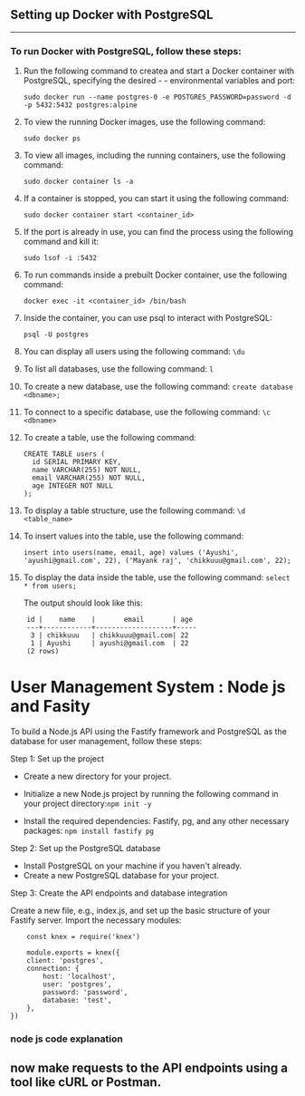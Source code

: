 ## Setting up Docker with PostgreSQL
---
### To run Docker with PostgreSQL, follow these steps:


1. Run the following command to createa and start a Docker container with PostgreSQL, specifying the desired - -  environmental variables and port:

    `sudo docker run --name postgres-0 -e POSTGRES_PASSWORD=password -d -p 5432:5432 postgres:alpine`

2. To view the running Docker images, use the following command:

    `sudo docker ps`


3. To view all images, including the running containers, use the following command:
    
    `sudo docker container ls -a`


4. If a container is stopped, you can start it using the following command:
    
    ``sudo docker container start <container_id>``


5. If the port is already in use, you can find the process using the following command and kill it:

    `sudo lsof -i :5432`

6. To run commands inside a prebuilt Docker container, use the following command:

    ``docker exec -it <container_id> /bin/bash``


7. Inside the container, you can use psql to interact with PostgreSQL:

    `psql -U postgres`

8. You can display all users using the following command:
  `\du`

9. To list all databases, use the following command: `` l ``

10. To create a new database, use the following command: ``create database <dbname>;``

11. To connect to a specific database, use the following command: ``\c <dbname>``
12. To create a table, use the following command:
    ```
    CREATE TABLE users (
      id SERIAL PRIMARY KEY,
      name VARCHAR(255) NOT NULL,
      email VARCHAR(255) NOT NULL,
      age INTEGER NOT NULL
    );

    ```
12. To display a table structure, use the following command:
``\d <table_name>``

13. To insert values into the table, use the following command:
    
    `insert into users(name, email, age) values ('Ayushi', 'ayushi@gmail.com', 22), ('Mayank raj', 'chikkuuu@gmail.com', 22);`

15. To display the data inside the table, use the following command:
`select * from users;`

    The output should look like this:
```
    id |    name    |       email       | age
    ---+------------+-------------------+-----
     3 | chikkuuu   | chikkuuu@gmail.com| 22
     1 | Ayushi     | ayushi@gmail.com  | 22
    (2 rows)

```

# User Management System : Node js and Fasity 

To build a Node.js API using the Fastify framework and PostgreSQL as the database for user management, follow these steps:


Step 1: Set up the project

  - Create a new directory for your project.
  
  - Initialize a new Node.js project by running the following command in your project directory:`npm init -y`

  - Install the required dependencies: Fastify, pg, and any other necessary packages:
   `npm install fastify pg`

Step 2: Set up the PostgreSQL database

  - Install PostgreSQL on your machine if you haven't already.
  - Create a new PostgreSQL database for your project.

Step 3: Create the API endpoints and database integration

Create a new file, e.g., index.js, and set up the basic structure of your Fastify server.
Import the necessary modules:
```
    const knex = require('knex')

    module.exports = knex({
    client: 'postgres',
    connection: {
        host: 'localhost',
        user: 'postgres',
        password: 'password',
        database: 'test',
    },
})

```


### node js code explanation


## now make requests to the API endpoints using a tool like cURL or Postman.
